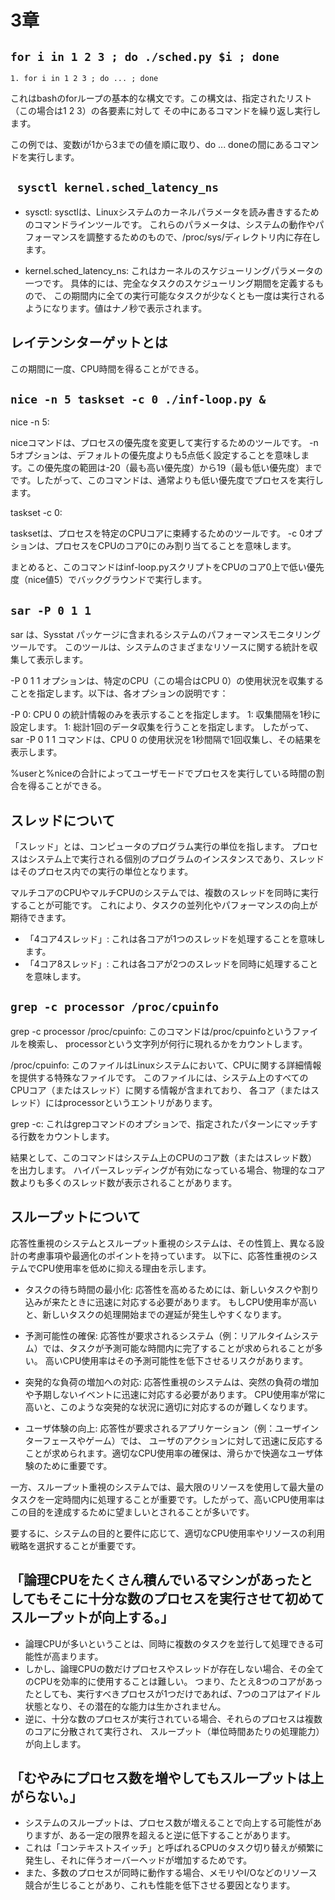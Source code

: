 # 3章

## `for i in 1 2 3 ; do ./sched.py $i ; done`

 `1. for i in 1 2 3 ; do ... ; done`

これはbashのforループの基本的な構文です。この構文は、指定されたリスト（この場合は1 2 3）の各要素に対して
その中にあるコマンドを繰り返し実行します。

この例では、変数iが1から3までの値を順に取り、do ... doneの間にあるコマンドを実行します。


## ` sysctl kernel.sched_latency_ns`

- sysctl: sysctlは、Linuxシステムのカーネルパラメータを読み書きするためのコマンドラインツールです。
          これらのパラメータは、システムの動作やパフォーマンスを調整するためのもので、/proc/sys/ディレクトリ内に存在します。

- kernel.sched_latency_ns: これはカーネルのスケジューリングパラメータの一つです。
                           具体的には、完全なタスクのスケジューリング期間を定義するもので、
                           この期間内に全ての実行可能なタスクが少なくとも一度は実行されるようになります。値はナノ秒で表示されます。


## レイテンシターゲットとは
この期間に一度、CPU時間を得ることができる。


## `nice -n 5 taskset -c 0 ./inf-loop.py &`

nice -n 5:

niceコマンドは、プロセスの優先度を変更して実行するためのツールです。
-n 5オプションは、デフォルトの優先度よりも5点低く設定することを意味します。この優先度の範囲は-20（最も高い優先度）から19（最も低い優先度）までです。したがって、このコマンドは、通常よりも低い優先度でプロセスを実行します。

taskset -c 0:

tasksetは、プロセスを特定のCPUコアに束縛するためのツールです。
-c 0オプションは、プロセスをCPUのコア0にのみ割り当てることを意味します。

まとめると、このコマンドはinf-loop.pyスクリプトをCPUのコア0上で低い優先度（nice値5）でバックグラウンドで実行します。


## `sar -P 0 1 1`

sar は、Sysstat パッケージに含まれるシステムのパフォーマンスモニタリングツールです。
このツールは、システムのさまざまなリソースに関する統計を収集して表示します。

-P 0 1 1 オプションは、特定のCPU（この場合はCPU 0）の使用状況を収集することを指定します。以下は、各オプションの説明です：

-P 0: CPU 0 の統計情報のみを表示することを指定します。
1: 収集間隔を1秒に設定します。
1: 総計1回のデータ収集を行うことを指定します。
したがって、sar -P 0 1 1 コマンドは、CPU 0 の使用状況を1秒間隔で1回収集し、その結果を表示します。

%userと%niceの合計によってユーザモードでプロセスを実行している時間の割合を得ることができる。


## スレッドについて
「スレッド」とは、コンピュータのプログラム実行の単位を指します。
プロセスはシステム上で実行される個別のプログラムのインスタンスであり、スレッドはそのプロセス内での実行の単位となります。

マルチコアのCPUやマルチCPUのシステムでは、複数のスレッドを同時に実行することが可能です。
これにより、タスクの並列化やパフォーマンスの向上が期待できます。

- 「4コア4スレッド」: これは各コアが1つのスレッドを処理することを意味します。
- 「4コア8スレッド」: これは各コアが2つのスレッドを同時に処理することを意味します。


## `grep -c processor /proc/cpuinfo`

grep -c processor /proc/cpuinfo: このコマンドは/proc/cpuinfoというファイルを検索し、
processorという文字列が何行に現れるかをカウントします。

/proc/cpuinfo: このファイルはLinuxシステムにおいて、CPUに関する詳細情報を提供する特殊なファイルです。
このファイルには、システム上のすべてのCPUコア（またはスレッド）に関する情報が含まれており、
各コア（またはスレッド）にはprocessorというエントリがあります。

grep -c: これはgrepコマンドのオプションで、指定されたパターンにマッチする行数をカウントします。

結果として、このコマンドはシステム上のCPUのコア数（またはスレッド数）を出力します。
ハイパースレッディングが有効になっている場合、物理的なコア数よりも多くのスレッド数が表示されることがあります。


## スループットについて
応答性重視のシステムとスループット重視のシステムは、その性質上、異なる設計の考慮事項や最適化のポイントを持っています。
以下に、応答性重視のシステムでCPU使用率を低めに抑える理由を示します。

- タスクの待ち時間の最小化: 応答性を高めるためには、新しいタスクや割り込みが来たときに迅速に対応する必要があります。
  もしCPU使用率が高いと、新しいタスクの処理開始までの遅延が発生しやすくなります。

- 予測可能性の確保: 応答性が要求されるシステム（例：リアルタイムシステム）では、タスクが予測可能な時間内に完了することが求められることが多い。
                 高いCPU使用率はその予測可能性を低下させるリスクがあります。

- 突発的な負荷の増加への対応: 応答性重視のシステムは、突然の負荷の増加や予期しないイベントに迅速に対応する必要があります。
                          CPU使用率が常に高いと、このような突発的な状況に適切に対応するのが難しくなります。

- ユーザ体験の向上: 応答性が要求されるアプリケーション（例：ユーザインターフェースやゲーム）では、
                 ユーザのアクションに対して迅速に反応することが求められます。適切なCPU使用率の確保は、滑らかで快適なユーザ体験のために重要です。

一方、スループット重視のシステムでは、最大限のリソースを使用して最大量のタスクを一定時間内に処理することが重要です。したがって、高いCPU使用率はこの目的を達成するために望ましいとされることが多いです。

要するに、システムの目的と要件に応じて、適切なCPU使用率やリソースの利用戦略を選択することが重要です。


## 「論理CPUをたくさん積んでいるマシンがあったとしてもそこに十分な数のプロセスを実行させて初めてスループットが向上する。」

- 論理CPUが多いということは、同時に複数のタスクを並行して処理できる可能性が高まります。
- しかし、論理CPUの数だけプロセスやスレッドが存在しない場合、その全てのCPUを効率的に使用することは難しい。
  つまり、たとえ8つのコアがあったとしても、実行すべきプロセスが1つだけであれば、7つのコアはアイドル状態となり、その潜在的な能力は生かされません。
- 逆に、十分な数のプロセスが実行されている場合、それらのプロセスは複数のコアに分散されて実行され、
  スループット（単位時間あたりの処理能力）が向上します。

## 「むやみにプロセス数を増やしてもスループットは上がらない。」

- システムのスループットは、プロセス数が増えることで向上する可能性がありますが、ある一定の限界を超えると逆に低下することがあります。
- これは「コンテキストスイッチ」と呼ばれるCPUのタスク切り替えが頻繁に発生し、それに伴うオーバーヘッドが増加するためです。
- また、多数のプロセスが同時に動作する場合、メモリやI/Oなどのリソース競合が生じることがあり、これも性能を低下させる要因となります。
